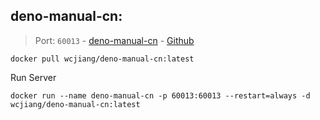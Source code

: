 deno-manual-cn:
---

> Port: `60013` - [deno-manual-cn](https://nugine.github.io/deno-manual-cn/) - [Github](https://github.com/Nugine/deno-manual-cn)

```shell
docker pull wcjiang/deno-manual-cn:latest
```

Run Server

```shell
docker run --name deno-manual-cn -p 60013:60013 --restart=always -d wcjiang/deno-manual-cn:latest
```